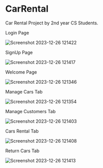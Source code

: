 # CarRental
Car Rental Project by 2nd year CS Students.



Login Page

![Screenshot 2023-12-26 121422](https://github.com/mina-android/CarRental/assets/104459927/d35b98af-a4e3-4c7a-8c92-f2bc1c82cbbd)

SignUp Page

![Screenshot 2023-12-26 121417](https://github.com/mina-android/CarRental/assets/104459927/a1cad912-1b42-46fa-9676-0eaef66d77c3)

Welcome Page

![Screenshot 2023-12-26 121346](https://github.com/mina-android/CarRental/assets/104459927/d9dd4670-53ee-45a4-b198-db87ac1208cf)

Manage Cars Tab

![Screenshot 2023-12-26 121354](https://github.com/mina-android/CarRental/assets/104459927/00cac9ba-d223-4601-8b14-77efa52b48ae)

Manage Customers Tab

![Screenshot 2023-12-26 121403](https://github.com/mina-android/CarRental/assets/104459927/adbc5e80-874c-42bf-8504-dcecf2eda864)

Cars Rental Tab

![Screenshot 2023-12-26 121408](https://github.com/mina-android/CarRental/assets/104459927/bf06b493-1828-4455-977f-0d13463677bc)

Return Cars Tab

![Screenshot 2023-12-26 121413](https://github.com/mina-android/CarRental/assets/104459927/c42b27e7-1648-44eb-a0ba-7bcb16d06c0c)
